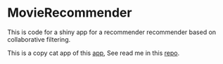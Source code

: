 # MovieRecommender

This is code for a shiny app for a recommender recommender based on collaborative filtering.

This is a copy cat app of this [app](https://philippsp.shinyapps.io/BookRecommendation/), See read me in this [repo](https://github.com/pspachtholz/BookRecommender).

